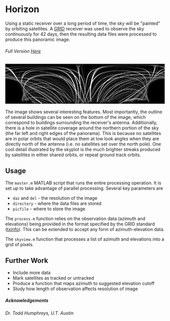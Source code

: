 # Horizon

Using a static receiver over a long period of time, the sky will be "painted" by orbiting satellites. A [GRID](https://radionavlab.ae.utexas.edu/) receiver was used to observe the sky continuously for 42 days, then the resulting data files were processed to produce this panoramic image.

###### Full Version [Here](https://github.com/cullenself/horizon/blob/master/images/horizon.png)
![Visualization of Sky Covered by Satellites](https://github.com/cullenself/horizon/blob/master/images/horizon_small.png)

The image shows several interesting features. Most importantly, the outline of several buildings can be seen on the bottom of the image, which correspond to buildings surrounding the receiver's antenna.
Additionally, there is a hole in satellite coverage around the northern portion of the sky (the far left and right edges of the panorama). This is because no satellites are in polar orbits that would place them at low look angles when they are directly north of the antenna (i.e. no satellites set over the north pole).
One cool detail illustrated by the skyplot is the much brighter streaks produced by satellites in either shared orbits, or repeat ground track orbits.

## Usage
The `master.m` MATLAB script that runs the entire processing operation. It is set up to take advantage of parallel processing. Several key parameters are
* `daz` and `del` - the resolution of the image
* `directory` - where the data files are stored
* `picfile` - where to store the image

The `process.m` function relies on the observation data (azimuth and elevations) being provided in the format specified by the GRID standard ([txinfo](http://radionavlab.ae.utexas.edu/datastore/satNavCourse/txinfodef.txt)). This can be extended to accept any form of azimuth-elevation data.

The `skyview.m`  function that processes a list of azimuth and elevations into a grid of pixels.

## Further Work
* Include more data
* Mark satellites as tracked or untracked
* Produce a function that maps azimuth to suggested elevation cutoff
* Study how length of observation affects resolution of image

##### Acknowledgements
*Dr. Todd Humphreys, U.T. Austin*
